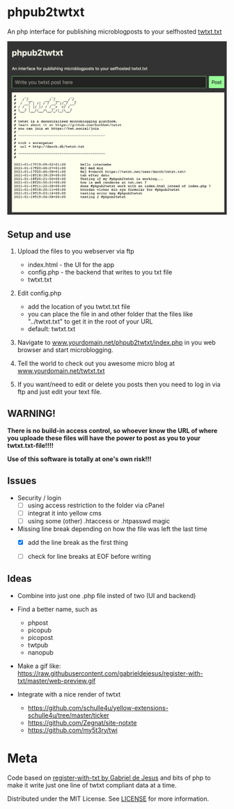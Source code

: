 # phpub2twtxt

An php interface for publishing microblogposts to your selfhosted [twtxt.txt](https://github.com/buckket/twtxt)

![Screenshot](Screenshot.png)

## Setup and use

1. Upload the files to you webserver via ftp
	- index.html - the UI for the app
	- config.php - the backend that writes to you txt file
	- twtxt.txt

2. Edit config.php
	- add the location of you twtxt.txt file
	- you can place the file in and other folder that the files like "../twtxt.txt" to get it in the root of your URL
	- default: twtxt.txt
	
3. Navigate to www.yourdomain.net/phpub2twtxt/index.php in you web browser and start microblogging.

4. Tell the world to check out you awesome micro blog at www.yourdomain.net/twtxt.txt

5. If you want/need to edit or delete you posts then you need to log in via ftp and just edit your text file.

## WARNING!
**There is no build-in access control, so whoever know the URL of where you uploade these files will have the power to post as you to your twtxt.txt-file!!!!**

**Use of this software is totally at one's own risk!!!**

## Issues

* Security / login
	- [ ] using access restriction to the folder via cPanel
	- [ ] integrat it into yellow cms
	- [ ] using some (other) .htaccess or .htpasswd magic

* Missing line break depending on how the file was left the last time
	- [x] add the line break as the first thing
	- [ ] check for line breaks at EOF before writing


## Ideas

* Combine into just one .php file insted of two (UI and backend)

* Find a better name, such as
	- phpost
	- picopub
	- picopost
	- twtpub	
	- nanopub

* Make a gif like: https://raw.githubusercontent.com/gabrieldejesus/register-with-txt/master/web-preview.gif
	
* Integrate with a nice render of twtxt
	- https://github.com/schulle4u/yellow-extensions-schulle4u/tree/master/ticker
	- https://github.com/Zegnat/site-notxte
	- https://github.com/my5t3ry/twi

# Meta
Code based on [register-with-txt by Gabriel de Jesus](https://github.com/gabrieldejesus/register-with-txt)
and bits of php to make it write just one line of twtxt compliant data at a time.

Distributed under the MIT License. See [LICENSE](LICENSE) for more information.
